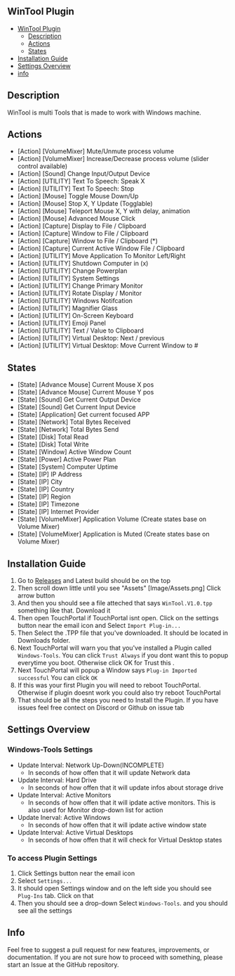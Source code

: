 ## WinTool Plugin
- [WinTool Plugin](#wintool-plugin)
    - [Description](#description)
    - [Actions](#actions)
    - [States](#states)
- [Installation Guide](#installation-guide)
- [Settings Overview](#settings-Overview)
- [info](#info)

## Description
WinTool is multi Tools that is made to work with Windows machine.

## Actions
- [Action] [VolumeMixer] Mute/Unmute process volume <br>
- [Action] [VolumeMixer] Increase/Decrease process volume (slider control available)
- [Action] [Sound] Change Input/Output Device
- [Action] [UTILITY] Text To Speech: Speak X
- [Action] [UTILITY] Text To Speech: Stop
- [Action] [Mouse] Toggle Mouse Down/Up
- [Action] [Mouse] Stop X, Y Update (Togglable)
- [Action] [Mouse] Teleport Mouse X, Y with delay, animation
- [Action] [Mouse] Advanced Mouse Click
- [Action] [Capture] Display to File / Clipboard 
- [Action] [Capture] Window to File / Clipboard 
- [Action] [Capture] Window to File / Clipboard (*)
- [Action] [Capture] Current Active Window File / Clipboard
- [Action] [UTILITY] Move Application To Monitor Left/Right
- [Action] [UTILITY] Shutdown Computer in (x)
- [Action] [UTILITY] Change Powerplan
- [Action] [UTILITY] System Settings
- [Action] [UTILITY] Change Primary Monitor
- [Action] [UTILITY] Rotate Display / Monitor
- [Action] [UTILITY] Windows Notifcation
- [Action] [UTILITY] Magnifier Glass
- [Action] [UTILITY] On-Screen Keyboard
- [Action] [UTILITY] Emoji Panel
- [Action] [UTILITY] Text / Value to Clipboard
- [Action] [UTILITY] Virtual Desktop: Next / previous
- [Action] [UTILITY] Virtual Desktop: Move Current Window to #

## States
- [State] [Advance Mouse] Current Mouse X pos
- [State] [Advance Mouse] Current Mouse Y pos
- [State] [Sound] Get Current Output Device
- [State] [Sound] Get Current Input Device
- [State] [Application] Get current focused APP
- [State] [Network] Total Bytes Received
- [State] [Network] Total Bytes Send
- [State] [Disk] Total Read
- [State] [Disk] Total Write
- [State] [Window] Active Window Count
- [State] [Power] Active Power Plan
- [State] [System] Computer Uptime 
- [State] [IP] IP Address
- [State] [IP] City
- [State] [IP] Country
- [State] [IP] Region
- [State] [IP] Timezone
- [State] [IP] Internet Provider
- [State] [VolumeMixer] Application Volume (Create states base on Volume Mixer)
- [State] [VolumeMixer] Application is Muted (Create states base on Volume Mixer)

## Installation Guide
1. Go to [Releases](https://github.com/KillerBOSS2019/WinTools/releases) and Latest build should be on the top
2. Then scroll down little until you see "Assets" [Image/Assets.png] Click arrow button
3. And then you should see a file atteched that says `WinTool.V1.0.tpp` something like that. Download it
4. Then open TouchPortal if TouchPortal isnt open. Click on the settings button near the email icon and Select `Import Plug-in...`
5. Then Select the .TPP file that you've downloaded. It should be located in Downloads folder.
6. Next TouchPortal will warn you that you've installed a Plugin called `Windows-Tools`. You can click `Trust Always` if you dont want this to popup everytime you boot. Otherwise click OK for Trust this .
7. Next TouchPortal will popup a Window says `Plug-in Imported successful` You can click `OK`
8. If this was your first Plugin you will need to reboot TouchPortal. Otherwise if plugin doesnt work you could also try reboot TouchPortal
9. That should be all the steps you need to Install the Plugin. If you have issues feel free contect on Discord or Github on issue tab

## Settings Overview

### Windows-Tools Settings
- Update Interval: Network Up-Down(INCOMPLETE)
    - In seconds of how offen that it will update Network data
- Update Interval: Hard Drive
    - In seconds of how offen that it will update infos about storage drive
- Update Interval: Active Monitors
    - In seconds of how offen that it will ipdate active monitors. This is also used for Monitor drop-down list for action
- Update Inerval: Active Windows
    - In seconds of how offen that it will ipdate active window state
- Update Interval: Active Virtual Desktops
    - In seconds of how offen that it will check for Virtual Desktop states

### To access Plugin Settings
1. Click Settings button near the email icon
2. Select `Settings...`
3. It should open Settings window and on the left side you should see `Plug-Ins` tab. Click on that
4. Then you should see a drop-down Select `Windows-Tools`. and you should see all the settings

## Info
Feel free to suggest a pull request for new features, improvements, or documentation. If you are not sure how to proceed with something, please start an Issue at the GitHub repository.
